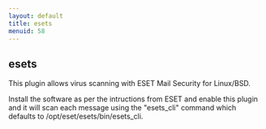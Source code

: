 ```yaml
---
layout: default
title: esets
menuid: 58
---
```

esets
-----

This plugin allows virus scanning with ESET Mail Security for Linux/BSD.

Install the software as per the intructions from ESET and enable this plugin
and it will scan each message using the "esets_cli" command which defaults to
/opt/eset/esets/bin/esets_cli.

